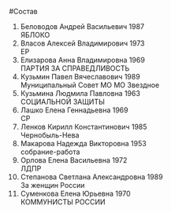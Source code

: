 #Состав
1. Беловодов Андрей Васильевич 1987   
    ЯБЛОКО
2. Власов Алексей Владимирович 1973   
    ЕР
3. Елизарова Анна Владимировна 1969   
    ПАРТИЯ ЗА СПРАВЕДЛИВОСТЬ
4. Кузьмин Павел Вячеславович 1989   
    Муниципальный Совет МО МО Звездное
5. Кузьмина Людмила Павловна 1963   
    СОЦИАЛЬНОЙ ЗАЩИТЫ
6. Лашко Елена Геннадьевна 1969   
    СР
7. Ленков Кирилл Константинович 1985   
    Чернобыль-Нева
8. Макарова Надежда Викторовна 1953   
    собрание-работа
9. Орлова Елена Васильевна 1972   
    ЛДПР
10. Степанова Светлана Александровна 1989   
    За женщин России
11. Суменкова Елена Юрьевна 1970   
    КОММУНИСТЫ РОССИИ
